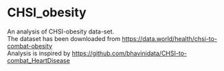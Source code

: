 # CHSI_obesity
An analysis of CHSI-obesity data-set.  
The dataset has been downloaded from https://data.world/health/chsi-to-combat-obesity  
Analysis is inspired by https://github.com/bhavinidata/CHSI-to-combat_HeartDisease  
